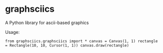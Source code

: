 # graphsciics
A Python library for ascii-based graphics

Usage:

`from graphsciics.graphsciics import *
canvas = Canvas(1, 1)
rectangle = Rectangle(10, 10, Cursor(1, 1))
canvas.draw(rectangle)`
